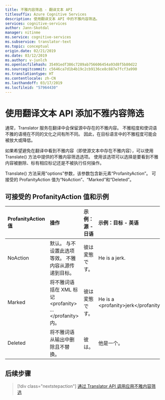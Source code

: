 ```yaml
---
title: 不雅内容筛选 - 翻译文本 API
titlesuffix: Azure Cognitive Services
description: 使用翻译文本 API 中的不雅内容筛选。
services: cognitive-services
author: Jann-Skotdal
manager: nitinme
ms.service: cognitive-services
ms.subservice: translator-text
ms.topic: conceptual
origin.date: 02/21/2019
ms.date: 03/12/2019
ms.author: v-junlch
ms.openlocfilehash: 35491edf386c7289ab756606454a93d8f5b80d22
ms.sourcegitcommit: c5646ca7d1b4b19c2cb9136ce8c887e7fcf3a990
ms.translationtype: HT
ms.contentlocale: zh-CN
ms.lasthandoff: 03/17/2019
ms.locfileid: "57964430"
---
```

# <a name="add-profanity-filtering-with-the-translator-text-api"></a>使用翻译文本 API 添加不雅内容筛选

通常，Translator 服务在翻译中会保留源中存在的不雅内容。 不雅程度和使词语不雅的语境在不同的文化之间有所不同。 因此，在目标语言中的不雅程度可能会被放大或降低。

如果希望避免在翻译中看到不雅内容（即使源文本中存在不雅内容），可以使用 Translate() 方法中提供的不雅内容筛选选项。 使用该选项可以选择是要看到不雅内容被删除、标有相应标记还是不被执行任何操作。

Translate() 方法采用“options”参数，该参数包含新元素“ProfanityAction”。 可接受的 ProfanityAction 值为“NoAction”、“Marked”和“Deleted”。

## <a name="accepted-values-of-profanityaction-and-examples"></a>可接受的 ProfanityAction 值和示例
|ProfanityAction 值 | 操作 | 示例：源 - 日语 | 示例：目标 - 英语|
| :---|:---|:---|:---|
| NoAction | 默认。 与不设置此选项等效。 不雅内容从源传递到目标。 | 彼は変態です。 | He is a jerk. |
| Marked | 将不雅词语括在 XML 标记 \<profanity> ... \</profanity> 内。 | 彼は変態です。 | He is a \<profanity>jerk\</profanity>. |
| Deleted | 将不雅词语从输出中删除且不替换。 | 彼は。 | 他是一个。 |

## <a name="next-steps"></a>后续步骤
> [!div class="nextstepaction"]
> [通过 Translator API 调用应用不雅内容筛选](reference/v3-0-translate.md)

